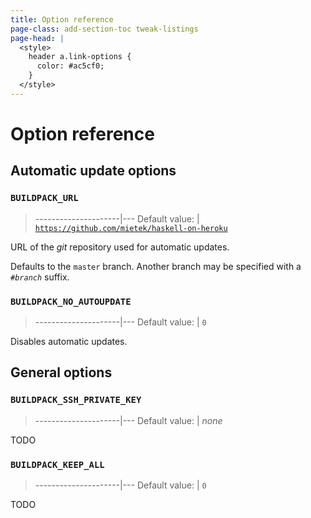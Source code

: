 ```yaml
---
title: Option reference
page-class: add-section-toc tweak-listings
page-head: |
  <style>
    header a.link-options {
      color: #ac5cf0;
    }
  </style>
---
```



Option reference
================


Automatic update options
------------------------

### `BUILDPACK_URL`

> ---------------------|---
> Default value:       | [`https://github.com/mietek/haskell-on-heroku`](https://github.com/mietek/haskell-on-heroku)

URL of the _git_ repository used for automatic updates.

Defaults to the `master` branch.  Another branch may be specified with a `#`_`branch`_ suffix.


### `BUILDPACK_NO_AUTOUPDATE`

> ---------------------|---
> Default value:       | `0`

Disables automatic updates.


General options
---------------

### `BUILDPACK_SSH_PRIVATE_KEY`

> ---------------------|---
> Default value:       | _none_

TODO


### `BUILDPACK_KEEP_ALL`

> ---------------------|---
> Default value:       | `0`

TODO
